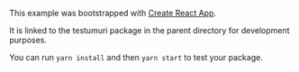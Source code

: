 This example was bootstrapped with [Create React App](https://github.com/facebook/create-react-app).

It is linked to the testumuri package in the parent directory for development purposes.

You can run `yarn install` and then `yarn start` to test your package.
